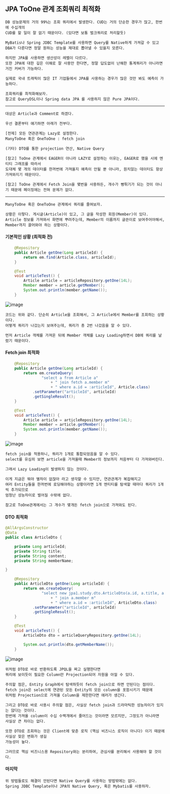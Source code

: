 ## JPA ToOne 관계 조회쿼리 최적화 

    DB 성능문제의 거의 99%는 조회 쿼리에서 발생한다. CUD는 거의 단순한 경우가 많고, 한번에 수십개의
    CUD를 할 일이 잘 없기 때문이다. (있다면 보통 벌크쿼리로 처리할듯)

    MyBatis나 Spring JDBC Template를 사용하면 Query를 Native하게 가져갈 수 있고
    DBA가 다룬다면 정말 원하는 성능을 제대로 뽑아낼 수 있을지 모른다.
    
    하지만 JPA를 사용하면 생산성이 레벨이 다르다.
    또한 JPA에 대한 깊은 이해로 잘 사용만 한다면, 정말 답도없이 난해한 통계쿼리가 아니라면 거진 커버가 가능하다.

    실제로 국내 트래픽이 많은 IT 기업들에서 JPA를 사용하는 경우가 많은 것만 봐도 예측이 가능하다.

    조회쿼리를 최적화해보자.
    참고로 QueryDSL이나 Spring data JPA 를 사용하지 않은 Pure JPA이다.

---

    대상은 Article과 Comment로 하겠다.

    우선 결론부터 얘기하면 아래가 전부다.

    [전제] 모든 연관관계는 Lazy로 설정한다.
    ManyToOne 혹은 OneToOne : fetch join

    (기타) DTO를 통한 projection 연산, Native Query

    [참고] ToOne 관계에서 EAGER이 아니라 LAZY로 설정하는 이유는, EAGER로 했을 시에 엔티티 그래프를 따라서
    도대체 몇 개의 데이터를 한꺼번에 가져올지 예측이 안될 뿐 아니라, 원치않는 데이터도 항상 가져와지기 때문이다.

    [참고] ToOne 관계에서 Fetch Join을 몇번을 사용하든, 개수가 뻥튀기가 되는 것이 아니기 때문에 페이징에는 전혀 문제가 없다.

---

    ManyToOne 혹은 OneToOne 관계에서 쿼리를 줄여보자.

    상황은 이렇다. 게시글(Article)이 있고, 그 글을 작성한 회원(Member)이 있다.
    Article 정보를 가져와서 화면에 뿌려주는데, Member의 이름까지 글쓴이로 보여주어야해서, Member까지 끌어와야 하는 상황이다.

#### 기본적인 상황 (최적화 전)

```java
    @Repository
    public Article getOne(Long articleId) {
        return em.find(Article.class, articleId);
    }

    @Test
    void articleTest() {
        Article article = articleRepository.getOne(14L);
        Member member = article.getMember();
        System.out.println(member.getName());
    }
```

![image](https://user-images.githubusercontent.com/19279163/132690325-1d811512-cacb-4c4a-b822-57816893b5c1.png)

    코드는 위와 같다. 단순히 Article을 조회해서, 그 Article에서 Member를 조회하는 상황이다.
    어떻게 쿼리가 나갔는지 보여주는데, 쿼리가 총 2번 나갔음을 알 수 있다.

    먼저 Article 객체를 가져온 뒤에 Member 객체를 Lazy Loading하면서 DB에 쿼리를 날렸기 때문이다.
    
#### Fetch join 최적화

```java
    @Repository
    public Article getOne(Long articleId) {
        return em.createQuery(
                "select a from Article a"
                    + " join fetch a.member m"
                    + " where a.id = :articleId", Article.class)
            .setParameter("articleId", articleId)
            .getSingleResult();
    }

    @Test
    void articleTest() {
        Article article = articleRepository.getOne(14L);
        Member member = article.getMember();
        System.out.println(member.getName());
    }
```

![image](https://user-images.githubusercontent.com/19279163/132692708-f201d485-3c10-4754-b453-b52e663ffe8e.png)

    fetch join을 적용하니, 쿼리가 1개로 통합되었음을 알 수 있다.
    select를 유심히 보면 article을 가져올때 Member의 정보까지 처음부터 다 가져와버린다.

    그래서 Lazy Loading이 발생하지 않는 것이다.

    이게 지금은 뭐야 별차이 없잖아 라고 생각할 수 있지만, 연관관계가 복잡해지고
    여러 Entity들을 한꺼번에 로딩해야하는 상황이라면 1개 엔티티를 탐색할 때마다 쿼리가 1개씩 추가되므로
    엄청난 성능차이로 벌어질 수밖에 없다.

    참고로 ToOne관계에서는 그 개수가 몇개든 fetch join으로 가져와도 된다.


#### DTO 최적화

```java
@AllArgsConstructor
@Data
public class ArticleDto {

    private Long articleId;
    private String title;
    private String content;
    private String memberName;

}

    @Repository
    public ArticleDto getOne(Long articleId) {
        return em.createQuery(
                "select new jpa1.study.dto.ArticleDto(a.id, a.title, a.content, m.name) from Article a"
                    + " join a.member m"
                    + " where a.id = :articleId", ArticleDto.class)
            .setParameter("articleId", articleId)
            .getSingleResult();
    }

    @Test
    void articleTest() {
        ArticleDto dto = articleQueryRepository.getOne(14L);

        System.out.println(dto.getMemberName());
    }
```

![image](https://user-images.githubusercontent.com/19279163/132694216-c19c3080-c6ac-4ae1-9a37-a909f04c5cc5.png)

    위처럼 DTO로 바로 반환하도록 JPQL을 짜고 실행한다면
    쿼리에 보이듯이 필요한 Column만 Projection되어 자원을 아낄 수 있다.

    주의할 점은, Entity Graph에서 탐색하듯이 fetch join으로 하면 안된다는 점이다.
    fetch join은 select에 연관된 모든 Entity의 모든 column을 포함시키기 때문에 
    위처럼 Projection으로 가져올 Column을 제한한다면 에러가 생긴다.

    그리고 DTO로 바로 사용시 주의할 점은, 사실상 fetch join과 드라마틱한 성능차이가 있지는 않다는 것이다.
    한번에 가져올 column이 수십 수백개에서 줄어드는 것이라면 모르지만, 그정도가 아니라면 사실상 큰 차이는 없다.

    또한 DTO로 조회하는 것은 Client에 맞춘 로직 (핵심 비즈니스 로직이 아니다) 이기 때문에 사실상 잦은 변화가 생길
    가능성이 높다.

    그러므로 핵심 비즈니스용 Repository와는 분리하여, 관심사를 분리해서 사용해야 할 것이다.


#### 마지막

    위 방법들로도 해결이 안된다면 Native Query를 사용하는 방법밖에는 없다.
    Spring JDBC Template이나 JPA의 Native Query, 혹은 Mybatis를 사용하자.